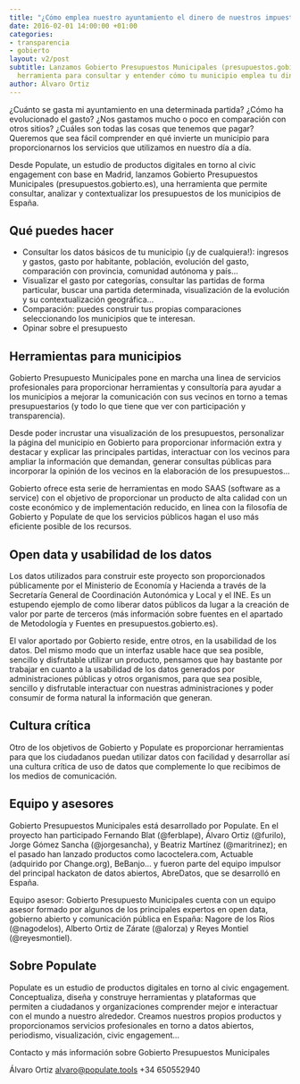 ```yaml
---
title: "¿Cómo emplea nuestro ayuntamiento el dinero de nuestros impuestos?"
date: 2016-02-01 14:00:00 +01:00
categories:
- transparencia
- gobierto
layout: v2/post
subtitle: Lanzamos Gobierto Presupuestos Municipales (presupuestos.gobierto.es), una
  herramienta para consultar y entender cómo tu municipio emplea tu dinero
author: Álvaro Ortiz
---
```


¿Cuánto se gasta mi ayuntamiento en una determinada partida? ¿Cómo ha evolucionado el gasto? ¿Nos gastamos mucho o poco en comparación con otros sitios? ¿Cuáles son todas las cosas que tenemos que pagar? Queremos que sea fácil comprender en qué invierte un municipio para proporcionarnos los servicios que utilizamos en nuestro día a día.

Desde Populate, un estudio de productos digitales en torno al civic engagement con base en Madrid, lanzamos Gobierto Presupuestos Municipales (presupuestos.gobierto.es), una herramienta que permite consultar, analizar y contextualizar los presupuestos de los municipios de España.

## Qué puedes hacer

* Consultar los datos básicos de tu municipio (¡y de cualquiera!): ingresos y gastos, gasto por habitante, población, evolución del gasto, comparación con provincia, comunidad autónoma y país…
* Visualizar el gasto por categorías, consultar las partidas de forma particular, buscar una partida determinada, visualización de la evolución y su contextualización geográfica…
* Comparación: puedes construir tus propias comparaciones seleccionando los municipios que te interesan.
* Opinar sobre el presupuesto

##  Herramientas para municipios

Gobierto Presupuesto Municipales pone en marcha una linea de servicios profesionales para proporcionar herramientas y consultoría para ayudar a los municipios a mejorar la comunicación con sus vecinos en torno a temas presupuestarios (y todo lo que tiene que ver con participación y transparencia).

Desde poder incrustar una visualización de los presupuestos, personalizar la página del municipio en Gobierto para proporcionar información extra y destacar y explicar las principales partidas, interactuar con los vecinos para ampliar la información que demandan, generar consultas públicas para incorporar la opinión de los vecinos en la elaboración de los presupuestos…

Gobierto ofrece esta serie de herramientas en modo SAAS (software as a service) con el objetivo de proporcionar un producto de alta calidad con un coste económico y de implementación reducido, en linea con la filosofía de Gobierto y Populate de que los servicios públicos hagan el uso más eficiente posible de los recursos.

## Open data y usabilidad de los datos

Los datos utilizados para construir este proyecto son proporcionados públicamente por el Ministerio de Economía y Hacienda a través de la Secretaría General de Coordinación Autonómica y Local y el INE. Es un estupendo ejemplo de como liberar datos públicos da lugar a la creación de valor por parte de terceros (más información sobre fuentes en el apartado de Metodología y Fuentes en presupuestos.gobierto.es).

El valor aportado por Gobierto reside, entre otros, en la usabilidad de los datos. Del mismo modo que un interfaz usable hace que sea posible, sencillo y disfrutable utilizar un producto, pensamos que hay bastante por trabajar en cuanto a la usabilidad de los datos generados por administraciones públicas y otros organismos, para que sea posible, sencillo y disfrutable interactuar con nuestras administraciones y poder consumir de forma natural la información que generan.

## Cultura crítica

Otro de los objetivos de Gobierto y Populate es proporcionar herramientas para que los ciudadanos puedan utilizar datos con facilidad y desarrollar así una cultura crítica de uso de datos que complemente lo que recibimos de los medios de comunicación.

## Equipo y asesores

Gobierto Presupuestos Municipales está desarrollado por Populate. En el proyecto han participado Fernando Blat (@ferblape), Álvaro Ortiz (@furilo), Jorge Gómez Sancha (@jorgesancha), y Beatriz Martínez (@maritrinez); en el pasado han lanzado productos como lacoctelera.com, Actuable (adquirido por Change.org), BeBanjo… y fueron parte del equipo impulsor del principal hackaton de datos abiertos, AbreDatos, que se desarrolló en España.

Equipo asesor: Gobierto Presupuesto Municipales cuenta con un equipo asesor formado por algunos de los principales expertos en open data, gobierno abierto y comunicación pública en España: Nagore de los Rios (@nagodelos), Alberto Ortiz de Zárate (@alorza) y Reyes Montiel (@reyesmontiel).

## Sobre Populate

Populate es un estudio de productos digitales en torno al civic engagement. Conceptualiza, diseña y construye herramientas y plataformas que permiten a ciudadanos y organizaciones comprender mejor e interactuar con el mundo a nuestro alrededor. Creamos nuestros propios productos y proporcionamos servicios profesionales en torno a datos abiertos, periodismo, visualización, civic engagement…

Contacto y más información sobre Gobierto Presupuestos Municipales

Álvaro Ortiz
alvaro@populate.tools
+34 650552940
